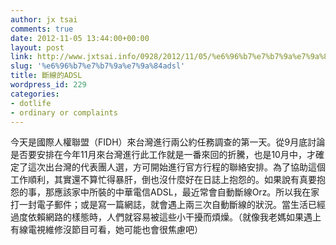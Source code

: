 ```yaml
---
author: jx tsai
comments: true
date: 2012-11-05 13:44:00+00:00
layout: post
link: http://www.jxtsai.info/0928/2012/11/05/%e6%96%b7%e7%b7%9a%e7%9a%84adsl/
slug: '%e6%96%b7%e7%b7%9a%e7%9a%84adsl'
title: 斷線的ADSL
wordpress_id: 229
categories:
- dotlife
- ordinary or complaints
---
```


今天是國際人權聯盟（FIDH）來台灣進行兩公約任務調查的第一天。從9月底討論是否要安排在今年11月來台灣進行此工作就是一番來回的折騰，也是10月中，才確定了這次出台灣的代表團人選，方可開始進行官方行程的聯絡安排。為了協助這個工作順利，其實還不算忙得暴肝，倒也沒什麼好在日誌上抱怨的。如果說有真要抱怨的事，那應該家中所裝的中華電信ADSL，最近常會自動斷線Orz。所以我在家打一封電子郵件；或是寫一篇網誌，就會遇上兩三次自動斷線的狀況。當生活已經過度依賴網路的樣態時，人們就容易被這些小干擾而煩燥。（就像我老媽如果遇上有線電視維修沒節目可看，她可能也會很焦慮吧）  
  
  

